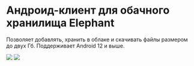 # Андроид-клиент для обачного хранилища Elephant
Позволяет добавлять, хранить в облаке и скачивать файлы размером до двух Гб. Поддерживает Android 12 и выше.

![](https://sun9-77.userapi.com/impg/05BDsNeaaekgIUvtiVFM_uCkuMfv-O_82hCrOg/nJ-OxM5YfdY.jpg?size=333x720&quality=96&sign=45bc6d88efb7b19eb4ce0b6a22833eff&type=album)
![](https://sun9-11.userapi.com/impg/7BGdR7513VWNXAHoUh4APYkPqXpKKvN21E08ig/grC8PhVfFg0.jpg?size=332x720&quality=96&sign=50ebbc4ea627c65a62735110bce60a69&type=album)



